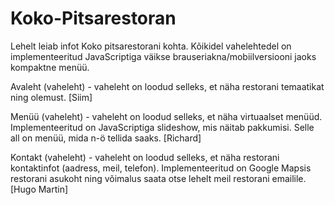 # Koko-Pitsarestoran

Lehelt leiab infot Koko pitsarestorani kohta. Kõikidel vahelehtedel on implementeeritud JavaScriptiga väikse brauseriakna/mobiilversiooni jaoks kompaktne menüü.

Avaleht (vaheleht) - vaheleht on loodud selleks, et näha restorani temaatikat ning olemust.
[Siim]

Menüü (vaheleht) - vaheleht on loodud selleks, et näha virtuaalset menüüd. Implementeeritud on JavaScriptiga slideshow, mis näitab pakkumisi. Selle all on menüü, mida n-ö tellida saaks.
[Richard]

Kontakt (vaheleht) - vaheleht on loodud selleks, et näha restorani kontaktinfot (aadress, meil, telefon). Implementeeritud on Google Mapsis restorani asukoht ning võimalus saata otse lehelt meil restorani emailile.
[Hugo Martin]

